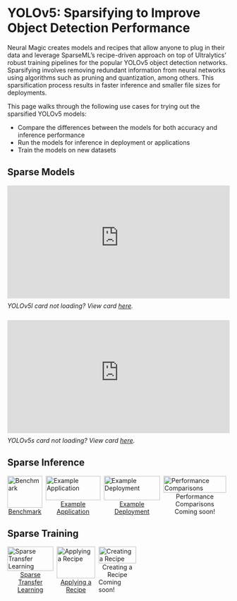 <!--
Copyright (c) 2021 - present / Neuralmagic, Inc. All Rights Reserved.

Licensed under the Apache License, Version 2.0 (the "License");
you may not use this file except in compliance with the License.
You may obtain a copy of the License at

   http://www.apache.org/licenses/LICENSE-2.0

Unless required by applicable law or agreed to in writing,
software distributed under the License is distributed on an "AS IS" BASIS,
WITHOUT WARRANTIES OR CONDITIONS OF ANY KIND, either express or implied.
See the License for the specific language governing permissions and
limitations under the License.
-->

# YOLOv5: Sparsifying to Improve Object Detection Performance

Neural Magic creates models and recipes that allow anyone to plug in their data and leverage SparseML’s recipe-driven approach on top of Ultralytics’ robust training pipelines for the popular YOLOv5 object detection networks. 
Sparsifying involves removing redundant information from neural networks using algorithms such as pruning and quantization, among others. 
This sparsification process results in faster inference and smaller file sizes for deployments.

This page walks through the following use cases for trying out the sparsified YOLOv5 models:
- Compare the differences between the models for both accuracy and inference performance
- Run the models for inference in deployment or applications
- Train the models on new datasets

## Sparse Models

<div style="margin-bottom: 24px; display: flex; flex-direction: column; width: auto;">
    <iframe style="width: 100%; max-width: 1024px; height: 256px;" src="https://sparsezoo.neuralmagic.com/widgets/models/model-card/cv%2Fdetection%2Fyolov5-l%2Fpytorch%2Fultralytics%2Fcoco%2Fbase-none" title="SparseZoo YOLOv5l Available Models" frameborder="0" ></iframe>
    <div style="margin-top: 8px;">
        <i>YOLOv5l card not loading? View card <a href="https://sparsezoo.neuralmagic.com/widgets/models/model-card/cv%2Fdetection%2Fyolov5-l%2Fpytorch%2Fultralytics%2Fcoco%2Fbase-none">here</a>.</i>
    </div>
</div>

<div style="margin-bottom: 24px; display: flex; flex-direction: column; width: auto;">
    <iframe style="width: 100%; max-width: 1024px; height: 256px;" src="https://sparsezoo.neuralmagic.com/widgets/models/model-card/cv%2Fdetection%2Fyolov5-s%2Fpytorch%2Fultralytics%2Fcoco%2Fbase-none" title="SparseZoo YOLOv5s Available Models" frameborder="0" ></iframe>
    <div style="margin-top: 8px;">
        <i>YOLOv5s card not loading? View card <a href="https://sparsezoo.neuralmagic.com/widgets/models/model-card/cv%2Fdetection%2Fyolov5-s%2Fpytorch%2Fultralytics%2Fcoco%2Fbase-none">here</a>.</i>
    </div>
</div>

## Sparse Inference

<div style="margin-bottom: 24px; display: flex; flex-direction: row;">
    <a href="https://github.com/neuralmagic/deepsparse/tree/main/examples/ultralytics-yolo#benchmarking-example" class="model-page-button" style="display: flex; flex-direction: column; margin-right: 8px; align-items: center; max-width: 196px">
        <img src="https://docs.neuralmagic.com/docs/source/model-pages/images/icon-benchmark.png" alt="Benchmark" style="max-width: 160px; width: 100%;" />
        <div style="text-align: center;">Benchmark</div>
    </a>
    <a href="https://github.com/neuralmagic/deepsparse/tree/main/examples/ultralytics-yolo#annotation-example" class="model-page-button" style="display: flex; flex-direction: column; margin-right: 8px; align-items: center; max-width: 196px">
        <img src="https://docs.neuralmagic.com/docs/source/model-pages/images/icon-example-application.png" alt="Example Application" style="max-width: 160px; width: 100%;" />
        <div style="text-align: center;">Example Application</div>
    </a>
    <a href="https://github.com/neuralmagic/deepsparse/tree/main/examples/ultralytics-yolo#example-yolo-deepsparse-flask-server" class="model-page-button" style="display: flex; flex-direction: column; margin-right: 8px; align-items: center; max-width: 196px">
        <img src="https://docs.neuralmagic.com/docs/source/model-pages/images/icon-example-deployment.png" alt="Example Deployment" style="max-width: 160px; width: 100%;" />
        <div style="text-align: center;">Example Deployment</div>
    </a>
    <a class="model-page-button disable-button" style="display: flex; flex-direction: column; margin-right: 8px; align-items: center; max-width: 196px">
        <img src="https://docs.neuralmagic.com/docs/source/model-pages/images/icon-comparison.png" alt="Performance Comparisons" style="max-width: 160px; width: 100%;" />
        <div style="text-align: center;">Performance Comparisons</div>
        <div class="tooltip">Coming soon!</div>
    </a>
</div>

## Sparse Training

<div style="margin-bottom: 24px; display: flex; flex-direction: row;">
    <a href="https://github.com/neuralmagic/sparseml/blob/main/integrations/ultralytics-yolov5/tutorials/yolov5_sparse_transfer_learning.md" class="model-page-button" style="display: flex; flex-direction: column; margin-right: 8px; align-items: center; max-width: 196px">
        <img src="https://docs.neuralmagic.com/docs/source/model-pages/images/icon-train-transfer-learn.png" alt="Sparse Transfer Learning" style="max-width: 160px; width: 100%;" />
        <div style="text-align: center;">Sparse Transfer Learning</div>
    </a>
    <a href="https://github.com/neuralmagic/sparseml/blob/main/integrations/ultralytics-yolov5/tutorials/sparsifying_yolov5_using_recipes.md" class="model-page-button" style="display: flex; flex-direction: column; margin-right: 8px; align-items: center; max-width: 196px">
        <img src="https://docs.neuralmagic.com/docs/source/model-pages/images/icon-train-apply-recipe.png" alt="Applying a Recipe" style="max-width: 160px; width: 100%;" />
        <div style="text-align: center;">Applying a Recipe</div>
    </a>
    <a class="model-page-button disable-button" style="display: flex; flex-direction: column; margin-right: 8px; align-items: center; max-width: 196px">
        <img src="https://docs.neuralmagic.com/docs/source/model-pages/images/icon-train-create-recipe.png" alt="Creating a Recipe" style="max-width: 160px; width: 100%;" />
        <div style="text-align: center;">Creating a Recipe</div>
        <div class="tooltip">Coming soon!</div>
    </a>
    <a style="pointer-events: none; margin-right: 8px; width: 100%; max-width: 196px;">
        <!-- placeholder for 4 column grid -->
    </a>
</div>
